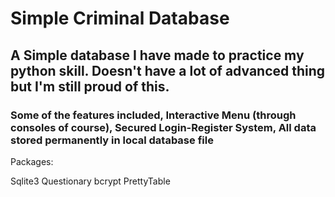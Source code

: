 # Simple Criminal Database

## A Simple database I have made to practice my python skill. Doesn't have a lot of advanced thing but I'm still proud of this.

### Some of the features included, Interactive Menu (through consoles of course), Secured Login-Register System, All data stored permanently in local database file

Packages:

Sqlite3
Questionary
bcrypt
PrettyTable